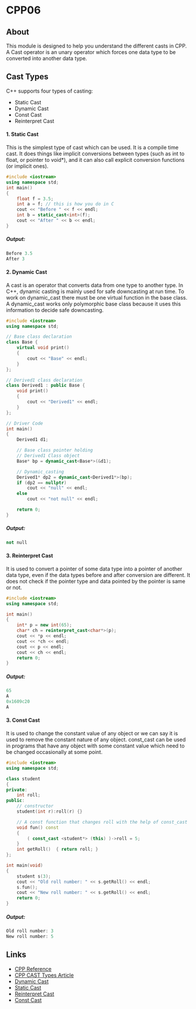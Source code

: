   # CPP06

  ## About

  This module is designed to help you understand the different casts in CPP.
  A Cast operator is an unary operator which forces one data type to be converted into another data type.

  ## Cast Types
  C++ supports four types of casting:
  - Static Cast
  - Dynamic Cast
  - Const Cast
  - Reinterpret Cast

  #### 1. Static Cast
  This is the simplest type of cast which can be used. It is a compile time cast. It does things like implicit conversions between types (such as int to float, or pointer to void*), and it can also call explicit conversion functions (or implicit ones).
  ```cpp
  #include <iostream>
  using namespace std;
  int main()
  {
      float f = 3.5;
      int a = f; // this is how you do in C
      cout << "Before " << f << endl;
      int b = static_cast<int>(f);
      cout << "After " << b << endl;
  }
  ```
  ##### Output:
  ```cpp
  Before 3.5
  After 3
  ```

  #### 2. Dynamic Cast
  A cast is an operator that converts data from one type to another type. In C++, dynamic casting is mainly used for safe downcasting at run time. To work on dynamic_cast there must be one virtual function in the base class. A dynamic_cast works only polymorphic base class because it uses this information to decide safe downcasting.
  ```cpp
  #include <iostream>
  using namespace std;

  // Base class declaration
  class Base {
      virtual void print()
      {
          cout << "Base" << endl;
      }
  };

  // Derived1 class declaration
  class Derived1 : public Base {
      void print()
      {
          cout << "Derived1" << endl;
      }
  };

  // Driver Code
  int main()
  {
      Derived1 d1;

      // Base class pointer holding
      // Derived1 Class object
      Base* bp = dynamic_cast<Base*>(&d1);

      // Dynamic_casting
      Derived1* dp2 = dynamic_cast<Derived1*>(bp);
      if (dp2 == nullptr)
          cout << "null" << endl;
      else
          cout << "not null" << endl;

      return 0;
  }
  ```
  ##### Output:
  ```cpp
  not null
  ```

  #### 3. Reinterpret Cast
  It is used to convert a pointer of some data type into a pointer of another data type, even if the data types before and after conversion are different. It does not check if the pointer type and data pointed by the pointer is same or not.

  ```cpp
  #include <iostream>
  using namespace std;

  int main()
  {
      int* p = new int(65);
      char* ch = reinterpret_cast<char*>(p);
      cout << *p << endl;
      cout << *ch << endl;
      cout << p << endl;
      cout << ch << endl;
      return 0;
  }
  ```
  ##### Output:
  ```cpp
  65
  A
  0x1609c20
  A
  ```

  #### 3. Const Cast
  It is used to change the constant value of any object or we can say it is used to remove the constant nature of any object. const_cast can be used in programs that have any object with some constant value which need to be changed occasionally at some point.

  ```cpp
  #include <iostream>
  using namespace std;

  class student
  {
  private:
      int roll;
  public:
      // constructor
      student(int r):roll(r) {}

      // A const function that changes roll with the help of const_cast
      void fun() const
      {
          ( const_cast <student*> (this) )->roll = 5;
      }
      int getRoll()  { return roll; }
  };

  int main(void)
  {
      student s(3);
      cout << "Old roll number: " << s.getRoll() << endl;
      s.fun();
      cout << "New roll number: " << s.getRoll() << endl; 
      return 0;
  }
  ```

  ##### Output:
  ```cpp
  Old roll number: 3
  New roll number: 5
  ```

  ## Links ##
  - [CPP Reference](https://en.cppreference.com/)
  - [CPP CAST Types Article](https://www.tutorialspoint.com/cplusplus/cpp_casting_operators.htm#:~:text=A%20cast%20is%20a%20special,as%20any%20other%20unary%20operator.&text=const_cast%20(expr),or%20volatile%20in%20a%20cast)
  - [Dynamic Cast](https://www.geeksforgeeks.org/dynamic-_cast-in-cpp/)
  - [Static Cast](https://www.geeksforgeeks.org/static_cast-in-c-type-casting-operators/?ref=rp)
  - [Reinterpret Cast](https://www.geeksforgeeks.org/reinterpret_cast-in-c-type-casting-operators/?ref=rp)
  - [Const Cast](https://www.geeksforgeeks.org/const_cast-in-c-type-casting-operators/?ref=rp)
